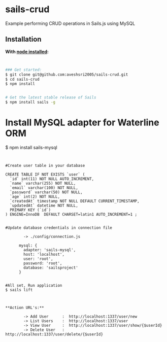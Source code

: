 # sails-crud
Example performing CRUD operations in Sails.js using MySQL


## Installation &nbsp;
**With [node installed](http://nodejs.org/en/download):**
```sh


### Get started:
$ git clone git@github.com:aveshsri2005/sails-crud.git
$ cd sails-crud
$ npm install


# Get the latest stable release of Sails
$ npm install sails -g
```

# Install MySQL adapter for Waterline ORM
$ npm install sails-mysql
```


#Create user table in your database  

CREATE TABLE IF NOT EXISTS `user` (
  `id` int(11) NOT NULL AUTO_INCREMENT,
  `name` varchar(255) NOT NULL,
  `email` varchar(100) NOT NULL,
  `password` varchar(50) NOT NULL,
  `age` int(2) NOT NULL,
  `createdAt` timestamp NOT NULL DEFAULT CURRENT_TIMESTAMP,
  `updatedAt` datetime NOT NULL,
  PRIMARY KEY (`id`)
) ENGINE=InnoDB  DEFAULT CHARSET=latin1 AUTO_INCREMENT=1 ;


#Update database credentials in connection file

        -> ./config/connection.js

	  mysql: {
	    adapter: 'sails-mysql',
	    host: 'localhost',
	    user: 'root',
	    password: 'root',
	    database: 'sailsproject'
	  }


#All set, Run application
$ sails lift



**Action URL's:**

        -> Add User      :  http://localhost:1337/user/new
        -> List Users    :  http://localhost:1337/user
        -> View User     :  http://localhost:1337/user/show/{$userId}
        -> Delete User   :  http://localhost:1337/user/delete/{$userId}

